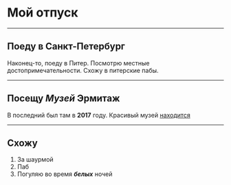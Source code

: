 # Мой отпуск

___
## Поеду в **Санкт-Петербург**
Наконец-то, поеду в Питер. Посмотрю местные достопримечательности. Схожу в питерские пабы.
___
## Посещу **_Музей_ Эрмитаж**
В последний был там в **2017** году. Красивый музей [находится](https://yandex.ru/maps/org/gosudarstvenny_ermitazh/1057721048/?from=tabbar&ll=30.313211%2C59.940418&source=serp_navig&z=13.61)
___
## Схожу
1. За шаурмой
2. Паб
3. Погуляю во время **_белых_** ночей